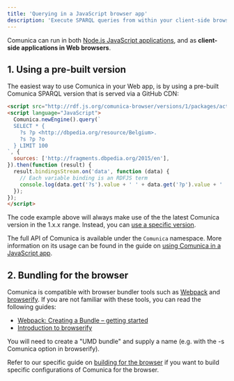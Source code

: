 ```yaml
---
title: 'Querying in a JavaScript browser app'
description: 'Execute SPARQL queries from within your client-side browser application using the JavaScript API.'
---
```


Comunica can run in both [Node.js JavaScript applications](/docs/query/getting_started/query_app/),
and as **client-side applications in Web browsers**.

## 1. Using a pre-built version

The easiest way to use Comunica in your Web app,
is by using a pre-built Comunica SPARQL version that is served via a GitHub CDN:
```html
<script src="http://rdf.js.org/comunica-browser/versions/1/packages/actor-init-sparql/comunica-browser.js"></script>
<script language="JavaScript">
  Comunica.newEngine().query(`
  SELECT * {
    ?s ?p <http://dbpedia.org/resource/Belgium>.
    ?s ?p ?o
  } LIMIT 100
`, {
  sources: ['http://fragments.dbpedia.org/2015/en'],
}).then(function (result) {
  result.bindingsStream.on('data', function (data) {
    // Each variable binding is an RDFJS term
    console.log(data.get('?s').value + ' ' + data.get('?p').value + ' ' + data.get('?o').value);
  });
});
</script>
```

<div class="note">
The code example above will always make use of the the latest Comunica version in the 1.x.x range.
Instead, you can <a href="https://github.com/rdfjs/comunica-browser#readme">use a specific version</a>.
</div>

The full API of Comunica is available under the `Comunica` namespace.
More information on its usage can be found in the guide on
[using Comunica in a JavaScript app](/docs/query/getting_started/query_app/).

## 2. Bundling for the browser

Comunica is compatible with browser bundler tools such as [Webpack](https://www.npmjs.com/package/webpack)
and [browserify](http://browserify.org/).
If you are not familiar with these tools,
you can read the following guides:
* [Webpack: Creating a Bundle – getting started](https://webpack.js.org/guides/getting-started/#creating-a-bundle)
* [Introduction to browserify](https://writingjavascript.org/posts/introduction-to-browserify)

You will need to create a "UMD bundle" and supply a name (e.g. with the -s Comunica option in browserify).

<div class="note">
Refer to our specific guide on
<a href="/docs/modify/advanced/browser_builds/">building for the browser</a>
if you want to build specific configurations of Comunica for the browser.
</div>
